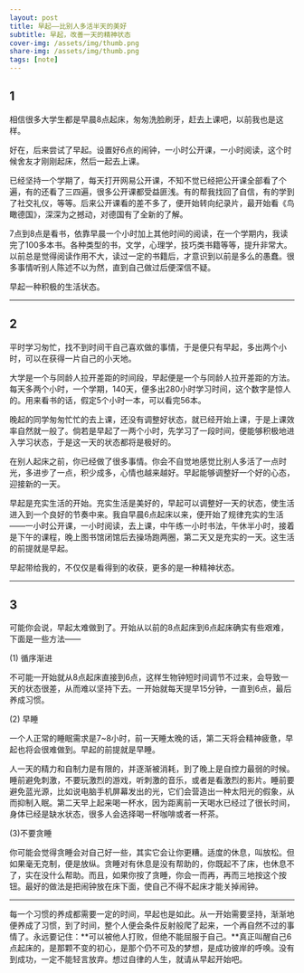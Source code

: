 ```yaml
---
layout: post
title: 早起——比别人多活半天的美好
subtitle: 早起，改善一天的精神状态
cover-img: /assets/img/thumb.png
share-img: /assets/img/thumb.png
tags: [note]
---
```


## 1

相信很多大学生都是早晨8点起床，匆匆洗脸刷牙，赶去上课吧，以前我也是这样。

好在，后来尝试了早起。设置好6点的闹钟，一小时公开课，一小时阅读，这个时候舍友才刚刚起床，然后一起去上课。

已经坚持一个学期了，每天打开网易公开课，不知不觉已经把公开课全部看了个遍，有的还看了三四遍，很多公开课都受益匪浅。有的帮我找回了自信，有的学到了社交礼仪，等等。后来公开课看的差不多了，便开始转向纪录片，最开始看《鸟瞰德国》，深深为之撼动，对德国有了全新的了解。

7点到8点是看书，依靠早晨一个小时加上其他时间的阅读，在一个学期内，我读完了100多本书。各种类型的书，文学，心理学，技巧类书籍等等，提升非常大。以前总是觉得阅读作用不大，读过一定的书籍后，才意识到以前是多么的愚蠢。很多事情听别人陈述不以为然，直到自己做过后便深信不疑。

早起一种积极的生活状态。

---

## 2

平时学习匆忙，找不到时间干自己喜欢做的事情，于是便只有早起，多出两个小时，可以在获得一片自己的小天地。

大学是一个与同龄人拉开差距的时间段，早起便是一个与同龄人拉开差距的方法。每天多两个小时，一个学期，140天，便多出280小时学习时间，这个数字是惊人的。用来看书的话，假定5个小时一本，可以看完56本。

晚起的同学匆匆忙忙的去上课，还没有调整好状态，就已经开始上课，于是上课效率自然就一般了。倘若是早起了一两个小时，先学习了一段时间，便能够积极地进入学习状态，于是这一天的状态都将是极好的。

在别人起床之前，你已经做了很多事情。你会不自觉地感觉比别人多活了一点时光，多进步了一点，积少成多，心情也越来越好。早起能够调整好一个好的心态，迎接新的一天。

早起是充实生活的开始。充实生活是美好的，早起可以调整好一天的状态，使生活进入到一个良好的节奏中来。我自早晨6点起床以来，便开始了规律充实的生活——一小时公开课，一小时阅读，去上课，中午练一小时书法，午休半小时，接着是下午的课程，晚上图书馆闭馆后去操场跑两圈，第二天又是充实的一天。这生活的前提就是早起。

早起带给我的，不仅仅是看得到的收获，更多的是一种精神状态。

---

## 3

可能你会说，早起太难做到了。开始从以前的8点起床到6点起床确实有些艰难，下面是一些方法——

(1) 循序渐进

不可能一开始就从8点起床直接到6点，这样生物钟短时间调节不过来，会导致一天的状态很差，从而难以坚持下去。一开始就每天提早15分钟，一直到6点，最后养成习惯。

(2) 早睡

一个人正常的睡眠需求是7~8小时，前一天睡太晚的话，第二天将会精神疲惫，早起也将会很难做到。早起的前提就是早睡。

人一天的精力和自制力是有限的，并逐渐被消耗，到了晚上是自控力最弱的时候。睡前避免刺激，不要玩激烈的游戏，听刺激的音乐，或者是看激烈的影片。睡前要避免蓝光源，比如说电脑手机屏幕发出的光，它们会营造出一种太阳光的假象，从而抑制入眠。第二天早上起来喝一杯水，因为距离前一天喝水已经过了很长时间，身体已经是缺水状态，很多人会选择喝一杯咖啡或者一杯茶。

(3)不要贪睡

你可能会觉得贪睡会对自己好一些，其实它会让你更糟。适度的休息，叫放松。但如果毫无克制，便是放纵。贪睡对有休息是没有帮助的，你既起不了床，也休息不了，实在没什么帮助。而且，如果你按了贪睡，你会一而再，再而三地按这个按钮。最好的做法是把闹钟放在床下面，使自己不得不起床才能关掉闹钟。

---


每一个习惯的养成都需要一定的时间，早起也是如此。从一开始需要坚持，渐渐地便养成了习惯，到了时间，整个人便会条件反射般爬了起来，一个再自然不过的事情了。永远要记住：**可以被他人打败，但绝不能屈服于自己。**真正叫醒自己6点起床的，是那颗不变的初心，是那个仍不可及的梦想，是成功彼岸的呼唤。没有到成功，一定不能轻言放弃。想过自律的人生，就请从早起开始吧。
